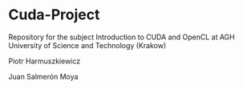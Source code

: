 # Cuda-Project

Repository for the subject Introduction to CUDA and OpenCL at AGH University of Science and Technology (Krakow)


Piotr Harmuszkiewicz

Juan Salmerón Moya
